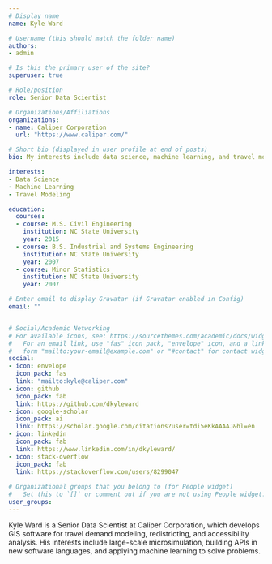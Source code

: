 ```yaml
---
# Display name
name: Kyle Ward

# Username (this should match the folder name)
authors:
- admin

# Is this the primary user of the site?
superuser: true

# Role/position
role: Senior Data Scientist

# Organizations/Affiliations
organizations:
- name: Caliper Corporation
  url: "https://www.caliper.com/"

# Short bio (displayed in user profile at end of posts)
bio: My interests include data science, machine learning, and travel modeling.

interests:
- Data Science
- Machine Learning
- Travel Modeling

education:
  courses:
  - course: M.S. Civil Engineering
    institution: NC State University
    year: 2015
  - course: B.S. Industrial and Systems Engineering
    institution: NC State University
    year: 2007
  - course: Minor Statistics
    institution: NC State University
    year: 2007

# Enter email to display Gravatar (if Gravatar enabled in Config)
email: ""


# Social/Academic Networking
# For available icons, see: https://sourcethemes.com/academic/docs/widgets/#icons
#   For an email link, use "fas" icon pack, "envelope" icon, and a link in the
#   form "mailto:your-email@example.com" or "#contact" for contact widget.
social:
- icon: envelope
  icon_pack: fas
  link: "mailto:kyle@caliper.com"
- icon: github
  icon_pack: fab
  link: https://github.com/dkyleward
- icon: google-scholar
  icon_pack: ai
  link: https://scholar.google.com/citations?user=tdi5eKkAAAAJ&hl=en
- icon: linkedin
  icon_pack: fab
  link: https://www.linkedin.com/in/dkyleward/
- icon: stack-overflow
  icon_pack: fab
  link: https://stackoverflow.com/users/8299047
  
# Organizational groups that you belong to (for People widget)
#   Set this to `[]` or comment out if you are not using People widget.    
user_groups:
---
```


Kyle Ward is a Senior Data Scientist at Caliper Corporation, which develops GIS
software for travel demand modeling, redistricting, and accessibility analysis.
His interests include large-scale microsimulation, building APIs in new software
languages, and applying machine learning to solve problems.
